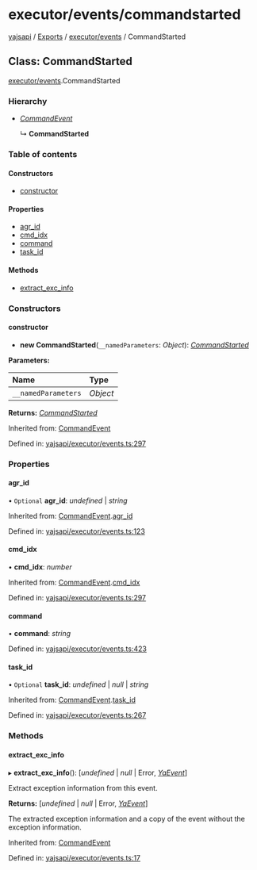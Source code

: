 # executor/events/commandstarted

[yajsapi](https://github.com/golemfactory/yagna-docs/tree/9699eb3e934dbc2c15063c37bc7a317a2c47fef4/yajsapi/README.md) / [Exports](https://github.com/golemfactory/yagna-docs/tree/9699eb3e934dbc2c15063c37bc7a317a2c47fef4/yajsapi/modules.md) / [executor/events](../yajsapi-2/executor_events.md) / CommandStarted

## Class: CommandStarted

[executor/events](../yajsapi-2/executor_events.md).CommandStarted

### Hierarchy

* [_CommandEvent_](executor_events.commandevent.md)

  ↳ **CommandStarted**

### Table of contents

#### Constructors

* [constructor](executor_events.commandstarted.md#constructor)

#### Properties

* [agr\_id](executor_events.commandstarted.md#agr_id)
* [cmd\_idx](executor_events.commandstarted.md#cmd_idx)
* [command](executor_events.commandstarted.md#command)
* [task\_id](executor_events.commandstarted.md#task_id)

#### Methods

* [extract\_exc\_info](executor_events.commandstarted.md#extract_exc_info)

### Constructors

#### constructor

+ **new CommandStarted**\(`__namedParameters`: _Object_\): [_CommandStarted_](executor_events.commandstarted.md)

**Parameters:**

| Name | Type |
| :--- | :--- |
| `__namedParameters` | _Object_ |

**Returns:** [_CommandStarted_](executor_events.commandstarted.md)

Inherited from: [CommandEvent](executor_events.commandevent.md)

Defined in: [yajsapi/executor/events.ts:297](https://github.com/golemfactory/yajsapi/blob/0a8d8c8/yajsapi/executor/events.ts#L297)

### Properties

#### agr\_id

• `Optional` **agr\_id**: _undefined_ \| _string_

Inherited from: [CommandEvent](executor_events.commandevent.md).[agr\_id](executor_events.commandevent.md#agr_id)

Defined in: [yajsapi/executor/events.ts:123](https://github.com/golemfactory/yajsapi/blob/0a8d8c8/yajsapi/executor/events.ts#L123)

#### cmd\_idx

• **cmd\_idx**: _number_

Inherited from: [CommandEvent](executor_events.commandevent.md).[cmd\_idx](executor_events.commandevent.md#cmd_idx)

Defined in: [yajsapi/executor/events.ts:297](https://github.com/golemfactory/yajsapi/blob/0a8d8c8/yajsapi/executor/events.ts#L297)

#### command

• **command**: _string_

Defined in: [yajsapi/executor/events.ts:423](https://github.com/golemfactory/yajsapi/blob/0a8d8c8/yajsapi/executor/events.ts#L423)

#### task\_id

• `Optional` **task\_id**: _undefined_ \| _null_ \| _string_

Inherited from: [CommandEvent](executor_events.commandevent.md).[task\_id](executor_events.commandevent.md#task_id)

Defined in: [yajsapi/executor/events.ts:267](https://github.com/golemfactory/yajsapi/blob/0a8d8c8/yajsapi/executor/events.ts#L267)

### Methods

#### extract\_exc\_info

▸ **extract\_exc\_info**\(\): \[_undefined_ \| _null_ \| Error, [_YaEvent_](executor_events.yaevent.md)\]

Extract exception information from this event.

**Returns:** \[_undefined_ \| _null_ \| Error, [_YaEvent_](executor_events.yaevent.md)\]

The extracted exception information and a copy of the event without the exception information.

Inherited from: [CommandEvent](executor_events.commandevent.md)

Defined in: [yajsapi/executor/events.ts:17](https://github.com/golemfactory/yajsapi/blob/0a8d8c8/yajsapi/executor/events.ts#L17)

